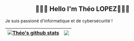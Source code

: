 <h2 align='center'> 🙋🏻‍♂️ Hello I'm Théo LOPEZ🧑🏻‍💻</h2>
Je suis passioné d'informatique et de cybersécurité ! 

|<a href="https://github.com/anuraghazra/github-readme-stats"><img align="center" src="https://github-readme-stats.vercel.app/api?username=Theyl44&show_icons=true&include_all_commits=true&theme=buefy&hide_border=true" alt="Théo's github stats" /></a> | <a href="https://github.com/anuraghazra/github-readme-stats"><img align="center" src="https://github-readme-stats.vercel.app/api/top-langs/?username=Theyl44&layout=compact&theme=buefy&hide_border=true" /></a>|
| ------------- | ------------- |


<!--
**Theyl44/Theyl44** is a ✨ _special_ ✨ repository because its `README.md` (this file) appears on your GitHub profile.

Here are some ideas to get you started:

- 🔭 I’m currently working on ...
- 🌱 I’m currently learning ...
- 👯 I’m looking to collaborate on ...
- 🤔 I’m looking for help with ...
- 💬 Ask me about ...
- 📫 How to reach me: ...
- 😄 Pronouns: ...
- ⚡ Fun fact: ...
-->
